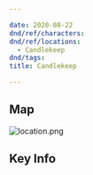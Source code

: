 ```yaml
---

date: 2020-08-22
dnd/ref/characters:
dnd/ref/locations:
  - Candlekeep
dnd/tags:
title: Candlekeep

---
```


## Map

![location.png](/images/dnd/location.png)

## Key Info
